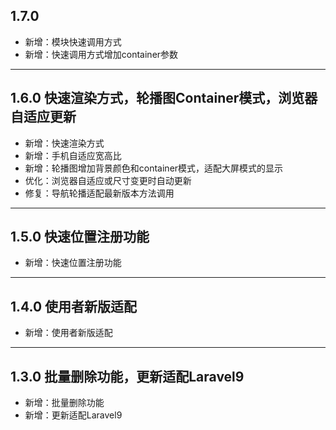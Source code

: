 ## 1.7.0 

- 新增：模块快速调用方式
- 新增：快速调用方式增加container参数

---

## 1.6.0 快速渲染方式，轮播图Container模式，浏览器自适应更新

- 新增：快速渲染方式
- 新增：手机自适应宽高比
- 新增：轮播图增加背景颜色和container模式，适配大屏模式的显示
- 优化：浏览器自适应或尺寸变更时自动更新
- 修复：导航轮播适配最新版本方法调用

---

## 1.5.0 快速位置注册功能

- 新增：快速位置注册功能

---

## 1.4.0 使用者新版适配

- 新增：使用者新版适配

---

## 1.3.0 批量删除功能，更新适配Laravel9

- 新增：批量删除功能
- 新增：更新适配Laravel9
